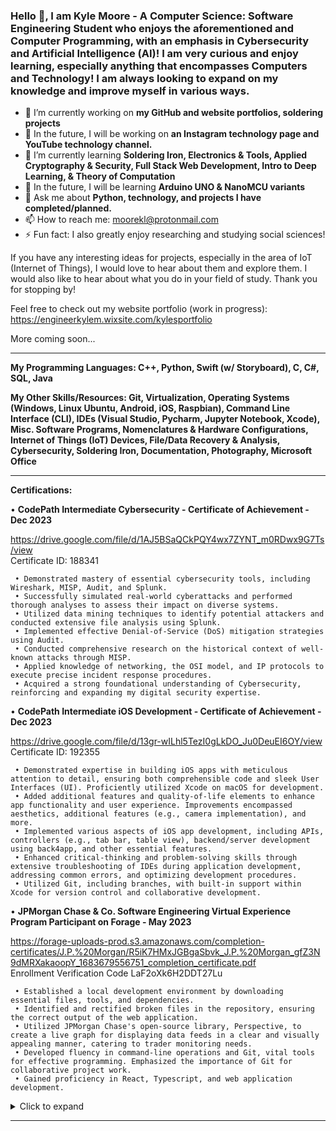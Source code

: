 ### Hello 👋, I am Kyle Moore - A Computer Science: Software Engineering Student who enjoys the aforementioned and Computer Programming, with an emphasis in Cybersecurity and Artificial Intelligence (AI)! I am very curious and enjoy learning, especially anything that encompasses Computers and Technology! I am always looking to expand on my knowledge and improve myself in various ways.

- 🔭 I’m currently working on **my GitHub and website portfolios, soldering projects**
- 🌠 In the future, I will be working on **an Instagram technology page and YouTube technology channel.**
- 🌱 I’m currently learning __Soldering Iron, Electronics & Tools, Applied Cryptography & Security, Full Stack Web Development, Intro to Deep Learning, & Theory of Computation__
- 🚀 In the future, I will be learning **Arduino UNO & NanoMCU variants**
- 💬 Ask me about **Python, technology, and projects I have completed/planned.**
- 📫 How to reach me: moorekl@protonmail.com
- ⚡ Fun fact: I also greatly enjoy researching and studying social sciences!



If you have any interesting ideas for projects, especially in the area of IoT (Internet of Things), I would love to hear about them and explore them. I would also like to hear about what you do in your field of study. Thank you for stopping by!

Feel free to check out my website portfolio (work in progress): https://engineerkylem.wixsite.com/kylesportfolio

More coming soon...



----------------------------------------------------------------------------------------------------------------------------------------------------

**My Programming Languages: C++, Python, Swift (w/ Storyboard), C, C#, SQL, Java**

**My Other Skills/Resources: Git, Virtualization, Operating Systems (Windows, Linux Ubuntu, Android, iOS, Raspbian), Command Line Interface (CLI), IDEs (Visual Studio, Pycharm, Jupyter Notebook, Xcode), Misc. Software Programs, Nomenclatures & Hardware Configurations, Internet of Things (IoT) Devices, File/Data Recovery & Analysis, Cybersecurity, Soldering Iron, Documentation, Photography, Microsoft Office**

----------------------------------------------------------------------------------------------------------------------------------------------------

**Certifications:**

• **CodePath Intermediate Cybersecurity - Certificate of Achievement - Dec 2023**

https://drive.google.com/file/d/1AJ5BSaQCkPQY4wx7ZYNT_m0RDwx9G7Ts/view  
          Certificate ID: 188341

     • Demonstrated mastery of essential cybersecurity tools, including Wireshark, MISP, Audit, and Splunk.
     • Successfully simulated real-world cyberattacks and performed thorough analyses to assess their impact on diverse systems.
     • Utilized data mining techniques to identify potential attackers and conducted extensive file analysis using Splunk.
     • Implemented effective Denial-of-Service (DoS) mitigation strategies using Audit.
     • Conducted comprehensive research on the historical context of well-known attacks through MISP.
     • Applied knowledge of networking, the OSI model, and IP protocols to execute precise incident response procedures.
     • Acquired a strong foundational understanding of Cybersecurity, reinforcing and expanding my digital security expertise.

• **CodePath Intermediate iOS Development - Certificate of Achievement - Dec 2023**

https://drive.google.com/file/d/13gr-wILhl5TezI0gLkDO_Ju0DeuEI6OY/view  
          Certificate ID: 192355

     • Demonstrated expertise in building iOS apps with meticulous attention to detail, ensuring both comprehensible code and sleek User Interfaces (UI). Proficiently utilized Xcode on macOS for development.
     • Added additional features and quality-of-life elements to enhance app functionality and user experience. Improvements encompassed aesthetics, additional features (e.g., camera implementation), and more.
     • Implemented various aspects of iOS app development, including APIs, controllers (e.g., tab bar, table view), backend/server development using back4app, and other essential features.
     • Enhanced critical-thinking and problem-solving skills through extensive troubleshooting of IDEs during application development, addressing common errors, and optimizing development procedures.
     • Utilized Git, including branches, with built-in support within Xcode for version control and collaborative development.

• **JPMorgan Chase & Co. Software Engineering Virtual Experience Program Participant on Forage - May 2023**

https://forage-uploads-prod.s3.amazonaws.com/completion-certificates/J.P.%20Morgan/R5iK7HMxJGBgaSbvk_J.P.%20Morgan_gfZ3N9dMRXakaoopY_1683679556751_completion_certificate.pdf  
Enrollment Verification Code LaF2oXk6H2DDT27Lu

     • Established a local development environment by downloading essential files, tools, and dependencies.
     • Identified and rectified broken files in the repository, ensuring the correct output of the web application.
     • Utilized JPMorgan Chase's open-source library, Perspective, to create a live graph for displaying data feeds in a clear and visually appealing manner, catering to trader monitoring needs.
     • Developed fluency in command-line operations and Git, vital tools for effective programming. Emphasized the importance of Git for collaborative project work.
     • Gained proficiency in React, Typescript, and web application development.

<details>
  <summary>Click to expand</summary>
  
  This is the content that will be collapsed by default. Users can click the summary above to expand and view this content.
  
  You can include any Markdown-formatted content here, including lists, paragraphs, and more.
</details>

----------------------------------------------------------------------------------------------------------------------------------------------------

<!--
**KyoKyle64/KyoKyle64** is a ✨ _special_ ✨ repository because its `README.md` (this file) appears on your GitHub profile.

Here are some ideas to get you started:

- 🔭 I’m currently working on ...
- 🌱 I’m currently learning ...
- 👯 I’m looking to collaborate on ...
- 🤔 I’m looking for help with ...
- 💬 Ask me about ...
- 📫 How to reach me: ...
- 😄 Pronouns: ...
- ⚡ Fun fact: ...
-->
